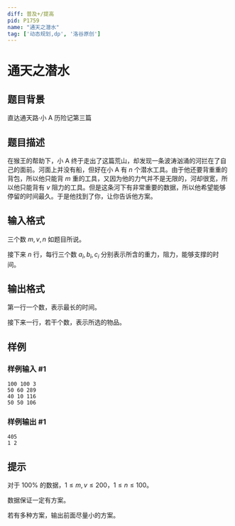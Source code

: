 ```yaml
---
diff: 普及+/提高
pid: P1759
name: "通天之潜水"
tag: ['动态规划,dp', '洛谷原创']
---
```

# 通天之潜水
## 题目背景

直达通天路·小 A 历险记第三篇

## 题目描述

在猴王的帮助下，小 A 终于走出了这篇荒山，却发现一条波涛汹涌的河拦在了自己的面前。河面上并没有船，但好在小 A 有 $n$ 个潜水工具。由于他还要背重重的背包，所以他只能背 $m$ 重的工具，又因为他的力气并不是无限的，河却很宽，所以他只能背有 $v$ 阻力的工具。但是这条河下有非常重要的数据，所以他希望能够停留的时间最久。于是他找到了你，让你告诉他方案。

## 输入格式

三个数 $m, v, n$ 如题目所说。

接下来 $n$ 行，每行三个数 $a_i, b_i, c_i$ 分别表示所含的重力，阻力，能够支撑的时间。

## 输出格式

第一行一个数，表示最长的时间。

接下来一行，若干个数，表示所选的物品。

## 样例

### 样例输入 #1
```
100 100 3
50 60 289
40 10 116
50 50 106

```
### 样例输出 #1
```
405 
1 2

```
## 提示

对于 $100 \%$ 的数据，$1 \le m, v \le 200$，$1 \le n \le 100$。

数据保证一定有方案。

若有多种方案，输出前面尽量小的方案。

